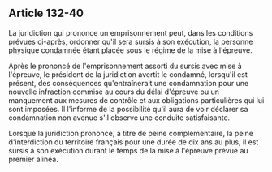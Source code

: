 Article 132-40
----
La juridiction qui prononce un emprisonnement peut, dans les conditions prévues
ci-après, ordonner qu'il sera sursis à son exécution, la personne physique
condamnée étant placée sous le régime de la mise à l'épreuve.

Après le prononcé de l'emprisonnement assorti du sursis avec mise à l'épreuve,
le président de la juridiction avertit le condamné, lorsqu'il est présent, des
conséquences qu'entraînerait une condamnation pour une nouvelle infraction
commise au cours du délai d'épreuve ou un manquement aux mesures de contrôle et
aux obligations particulières qui lui sont imposées. Il l'informe de la
possibilité qu'il aura de voir déclarer sa condamnation non avenue s'il observe
une conduite satisfaisante.

Lorsque la juridiction prononce, à titre de peine complémentaire, la peine
d'interdiction du territoire français pour une durée de dix ans au plus, il est
sursis à son exécution durant le temps de la mise à l'épreuve prévue au premier
alinéa.
